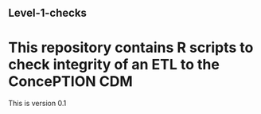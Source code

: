 ## Level-1-checks
# This repository contains R scripts to check integrity of an ETL to the ConcePTION CDM

This is version 0.1
